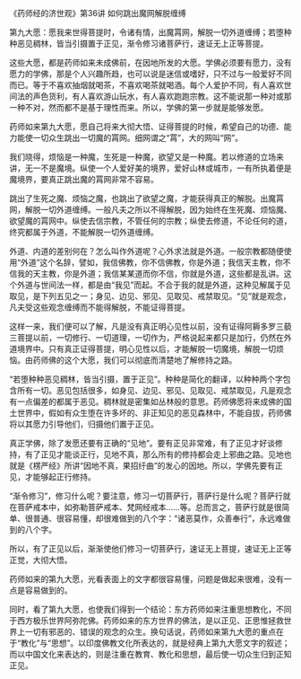 《药师经的济世观》第36讲 如何跳出魔网解脱缠缚

第九大愿：愿我来世得菩提时，令诸有情，出魔罥网，解脱一切外道缠缚；若堕种种恶见稠林，皆当引摄置于正见，渐令修习诸菩萨行，速证无上正等菩提。

这些大愿，都是药师如来未成佛前，在因地所发的大愿。学佛必须要有愿力，没有愿力的学佛，那是个人兴趣所趋，也可以说是迷信或嗜好，只不过与一般爱好不同而已。等于不喜欢抽烟就喝茶，不喜欢喝茶就喝酒。每个人爱护不同，有人喜欢世间法的声色货利，有人喜欢游山玩水，有人喜欢跑跑宗教。这不能说那一种对或那一种不对，然而都不是基于理性而来。所以，学佛的第一步就是能够发愿。

药师如来第九大愿，愿自己将来大彻大悟、证得菩提的时候，希望自己的功德、能力能使一切众生跳出一切魔的罥网。细网谓之“罥”，大的网叫“网”。

我们晓得，烦恼是一种魔，生死是一种魔，欲望又是一种魔。若以修道的立场来讲，无一不是魔境。纵使一个人爱好美的境界，爱好山林或城市，一有所执着便是魔境界，要真正跳出魔的罥网非常不容易。

跳出了生死之魔、烦恼之魔，也跳出了欲望之魔，才能获得真正的解脱。出魔罥网，解脱一切外道缠缚。一般凡夫之所以不得解脱，因为始终在生死魔、烦恼魔、欲望魔的罥网中。纵使去信宗教，不管任何的宗教；纵使去修道，不论任何的道，终究都属于外道，不能解脱一切外道缠缚。

外道、内道的差别何在？怎么叫作外道呢？心外求法就是外道。一般宗教都随便使用“外道”这个名辞，譬如，我信佛教，你不信佛教，你是外道；我信天主教，你不信我的天主教，你是外道；我信某某道而你不信，你就是外道，这些都是乱讲。这个外道与世间法一样，都是由“我见”而起。不合于我的就是外道，这种见解属于见取见，是下列五见之一；身见、边见、邪见、见取见、戒禁取见。“见”就是观念，凡夫受这些观念缠缚而不能得解脱，不能证得菩提。

这样一来，我们便可以了解，凡是没有真正明心见性以前，没有证得阿耨多罗三藐三菩提以前，一切修行、一切道理，一切作为，严格说起来都只是加行，仍然在外道境界中。只有真正证得菩提，明心见性以后，才能解脱一切魔境，解脱一切烦恼。由药师佛的这个大愿，我们可以彻底而清楚地了解修持之路。

“若堕种种恶见稠林，皆当引摄，置于正见”。种种是简化的翻译，以种种两个字包含所有一切。恶见包括很多，如身见、边见、邪见、见取见、戒禁取见，凡是观念有一点偏差的都属于恶见。稠林就是密集如丛林般的意思。药师佛愿将来成佛的国土世界中，假如有众生堕在许多坏的、非正知见的恶见森林中，不能自拔，药师佛将以其愿力引导他们，归摄他们置于正见。

真正学佛，除了发愿还要有正确的“见地”。要有正见非常难，有了正见才好谈修持，有了正见才能谈正行，见地不真，那么所有的修持都会走上邪曲之路。见地也就是《楞严经》所讲“因地不真，果招纡曲”的发心的因地。所以，学佛先要有正见，才能够起正行修持。

“渐令修习”，修习什么呢？要注意，修习一切菩萨行，菩萨行是什么呢？菩萨行就在菩萨戒本中，如弥勒菩萨戒本、梵网经戒本……等。总而言之，菩萨行就是很简单、很普通、很容易懂，却很难做到的八个字：“诸恶莫作，众善奉行”，永远难做到的八个字。

所以，有了正见以后，渐渐使他们修习一切菩萨行，速证无上菩提，速证无上正等正觉，大彻大悟。

药师如来的第九大愿，光看表面上的文字都很容易懂，问题是做起来很难，没有一点是容易做到的。

同时，看了第九大愿，也使我们得到一个结论：东方药师如来注重思想教化，不同于西方极乐世界阿弥陀佛。药师如来的东方世界的佛法，是以正见、正思惟拯救世界上一切有邪恶的、错误的观念的众生。换句话说，药师如来第九大愿的重点在于“教化”与“思想”。以印度佛教文化所表达的，就是经典上第九大愿文字的叙述；而以中国文化来表达的，则是注重在教育、教化和思想，最后使一切众生归到正知正见。